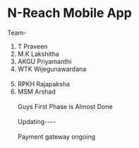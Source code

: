 # N-Reach Mobile App
Team- <br>
1. T Praveen
2. M.K Lakshitha
3. AKGU Priyamanthi<br>
4. WTK Wijegunawardana <br><br>
5. RPKH Rajapaksha <br>
6. MSM Arshad<br>
<br>Guys First Phase is Almost Done</br>
<br> Updating---- </br>
<br>Payment gateway ongoing</br>
